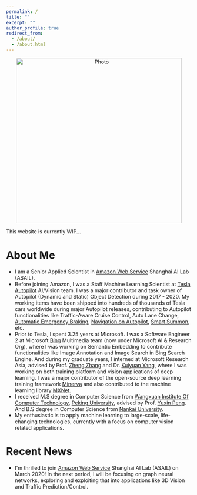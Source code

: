 ```yaml
---
permalink: /
title: ""
excerpt: ""
author_profile: true
redirect_from: 
  - /about/
  - /about.html
---
```


<p align="center">
  <img src="https://sneakerkg.github.io/images/life_compact.jpg?raw=true" alt="Photo" style="width: 450px;"/> 
</p>

This website is currently WIP...

About Me
======
* I am a Senior Applied Scientist in [Amazon Web Service](https://aws.amazon.com/) Shanghai AI Lab (ASAIL).
* Before joining Amazon, I was a Staff Machine Learning Scientist at [Tesla Autopilot](https://www.tesla.com/autopilot) AI/Vision team. I was a major contributor and task owner of Autopilot (Dynamic and Static) Object Detection during 2017 - 2020. My working items have been shipped into hundreds of thousands of Tesla cars worldwide during major Autopilot releases, contributing to Autopilot functionalities like Traffic-Aware Cruise Control, Auto Lane Change, [Automatic Emergency Braking](https://www.tesla.com/blog/model-3-earns-5-star-safety-rating-euro-ncap), [Navigation on Autopilot](https://www.tesla.com/blog/introducing-navigate-autopilot), [Smart Summon](https://electrek.co/2019/09/24/tesla-smart-summon-driverless-video/), etc.
* Prior to Tesla, I spent 3.25 years at Microsoft. I was a Software Engineer 2 at Microsoft [Bing](https://cn.bing.com/images/trending?form=Z9LH) Multimedia team (now under Microsoft AI & Research Org), where I was working on Semantic Embedding to contribute functionalities like Image Annotation and Image Search in Bing Search Engine. And during my graduate years, I interned at Microsoft Research Asia, advised by Prof. [Zheng Zhang](https://shanghai.nyu.edu/academics/faculty/directory/zheng-zhang) and Dr. [Kuiyuan Yang](https://sites.google.com/site/kuiyuanyang/), where I was working on both training platform and vision applications of deep learning. I was a major contributor of the open-source deep learning training framework [Minerva](https://github.com/dmlc/minerva) and also contributed to the machine learning library [MXNet](https://github.com/apache/incubator-mxnet). 
* I received M.S degree in Computer Science from [Wangxuan Institute Of Computer Technology](http://www.icst.pku.edu.cn/index.htm), [Peking University](https://www.pku.edu.cn/), advised by Prof. [Yuxin Peng](http://59.108.48.34/tiki/yuxinpeng/). And B.S degree in Computer Science from [Nankai University](https://www.nankai.edu.cn/).
* My enthusiastic is to apply machine learning to large-scale, life-changing technologies, currently with a focus on computer vision related applications.

Recent News
======
* I'm thrilled to join [Amazon Web Service](https://aws.amazon.com/) Shanghai AI Lab (ASAIL) on March 2020! In the next period, I will be focusing on graph neural networks, exploring and exploiting that into applications like 3D Vision and Traffic Prediction/Control.
